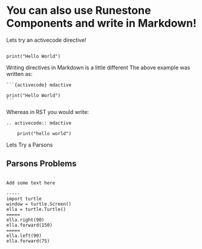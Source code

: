 # You can also use Runestone Components and write in Markdown!

Lets try an activecode directive!

```{activecode} mdactive

print("Hello World")
```


Writing directives in Markdown is a little different  The above example was written as:


    ```{activecode} mdactive

    print("Hello World")
    ```

Whereas in RST you would write:

```
.. activecode:: mdactive

    print("hello world")
```


Lets Try a Parsons

Parsons Problems
----------------

```{parsonsprob} bnm_3_1_2018_md

Add some text here

-----
import turtle
window = turtle.Screen()
ella = turtle.Turtle()
=====
ella.right(90)
ella.forward(150)
=====
ella.left(90)
ella.forward(75)
```

